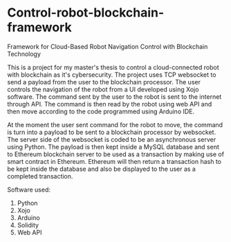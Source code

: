 # Control-robot-blockchain-framework
Framework for Cloud-Based Robot Navigation Control with Blockchain Technology

This is a project for my master's thesis to control a cloud-connected robot with blockchain as it's cybersecurity. The project uses TCP websocket to send a payload from the user to the blockchain processor. The user controls the navigation of the robot from a UI developed using Xojo software. The command sent by the user to the robot is sent to the internet through API. The command is then read by the robot using web API and then move according to the code programmed using Arduino IDE. 

At the moment the user sent command for the robot to move, the command is turn into a payload to be sent to a blockchain processor by websocket. The server side of the websocket is coded to be an asynchronous server using Python. The payload is then kept inside a MySQL database and sent to Ethereum blockchain server to be used as a transaction by making use of smart contract in Ethereum. Ethereum will then return a transaction hash to be kept inside the database and also be displayed to the user as a completed transaction.

Software used:
1. Python
2. Xojo
3. Arduino
4. Solidity
5. Web API
